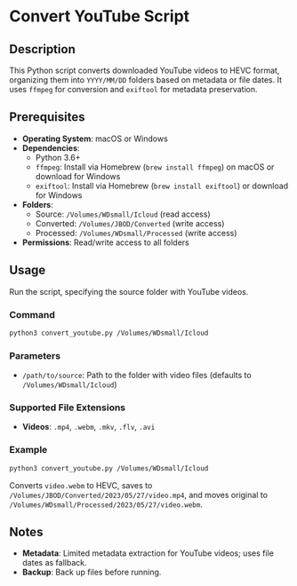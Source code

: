# Convert YouTube Script

## Description
This Python script converts downloaded YouTube videos to HEVC format, organizing them into `YYYY/MM/DD` folders based on metadata or file dates. It uses `ffmpeg` for conversion and `exiftool` for metadata preservation.

## Prerequisites
- **Operating System**: macOS or Windows
- **Dependencies**:
  - Python 3.6+
  - `ffmpeg`: Install via Homebrew (`brew install ffmpeg`) on macOS or download for Windows
  - `exiftool`: Install via Homebrew (`brew install exiftool`) or download for Windows
- **Folders**:
  - Source: `/Volumes/WDsmall/Icloud` (read access)
  - Converted: `/Volumes/JBOD/Converted` (write access)
  - Processed: `/Volumes/WDsmall/Processed` (write access)
- **Permissions**: Read/write access to all folders

## Usage
Run the script, specifying the source folder with YouTube videos.

### Command
```bash
python3 convert_youtube.py /Volumes/WDsmall/Icloud
```

### Parameters
- `/path/to/source`: Path to the folder with video files (defaults to `/Volumes/WDsmall/Icloud`)

### Supported File Extensions
- **Videos**: `.mp4`, `.webm`, `.mkv`, `.flv`, `.avi`

### Example
```bash
python3 convert_youtube.py /Volumes/WDsmall/Icloud
```
Converts `video.webm` to HEVC, saves to `/Volumes/JBOD/Converted/2023/05/27/video.mp4`, and moves original to `/Volumes/WDsmall/Processed/2023/05/27/video.webm`.

## Notes
- **Metadata**: Limited metadata extraction for YouTube videos; uses file dates as fallback.
- **Backup**: Back up files before running.